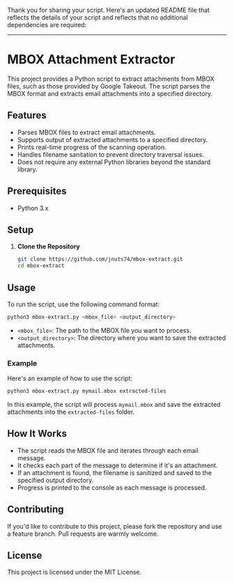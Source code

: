 Thank you for sharing your script. Here's an updated README file that reflects the details of your script and reflects that no additional dependencies are required:

---

# MBOX Attachment Extractor

This project provides a Python script to extract attachments from MBOX files, such as those provided by Google Takeout. The script parses the MBOX format and extracts email attachments into a specified directory.

## Features

- Parses MBOX files to extract email attachments.
- Supports output of extracted attachments to a specified directory.
- Prints real-time progress of the scanning operation.
- Handles filename sanitation to prevent directory traversal issues.
- Does not require any external Python libraries beyond the standard library.

## Prerequisites

- Python 3.x

## Setup

1. **Clone the Repository**

   ```bash
   git clone https://github.com/jnuts74/mbox-extract.git
   cd mbox-extract
   ```

## Usage

To run the script, use the following command format:

```bash
python3 mbox-extract.py <mbox_file> <output_directory>
```

- `<mbox_file>`: The path to the MBOX file you want to process.
- `<output_directory>`: The directory where you want to save the extracted attachments.

### Example

Here's an example of how to use the script:

```bash
python3 mbox-extract.py mymail.mbox extracted-files
```

In this example, the script will process `mymail.mbox` and save the extracted attachments into the `extracted-files` folder.

## How It Works

- The script reads the MBOX file and iterates through each email message.
- It checks each part of the message to determine if it's an attachment.
- If an attachment is found, the filename is sanitized and saved to the specified output directory.
- Progress is printed to the console as each message is processed.

## Contributing

If you'd like to contribute to this project, please fork the repository and use a feature branch. Pull requests are warmly welcome.

## License

This project is licensed under the MIT License. 
